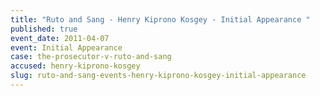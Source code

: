 ```yaml
---
title: "Ruto and Sang - Henry Kiprono Kosgey - Initial Appearance "
published: true
event_date: 2011-04-07
event: Initial Appearance
case: the-prosecutor-v-ruto-and-sang
accused: henry-kiprono-kosgey
slug: ruto-and-sang-events-henry-kiprono-kosgey-initial-appearance
---
```

